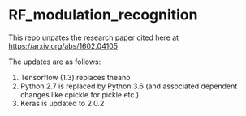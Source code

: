 # RF_modulation_recognition

This repo unpates the research paper cited here at https://arxiv.org/abs/1602.04105

The updates are as follows:

1. Tensorflow (1.3) replaces theano
2. Python 2.7 is replaced by Python 3.6 (and associated dependent changes like cpickle for pickle etc.)
3. Keras is updated to 2.0.2
